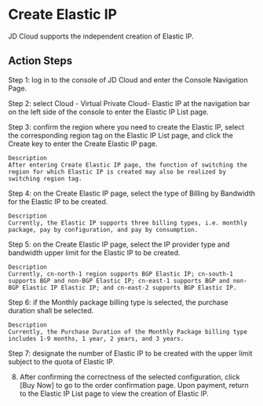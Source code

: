 # Create Elastic IP

JD Cloud supports the independent creation of Elastic IP.

## Action Steps
Step 1: log in to the console of JD Cloud and enter the Console Navigation Page.

Step 2: select Cloud - Virtual Private Cloud- Elastic IP at the navigation bar on the left side of the console to enter the Elastic IP List page.

Step 3: confirm the region where you need to create the Elastic IP, select the corresponding region tag on the Elastic IP List page, and click the Create key to enter the Create Elastic IP page.

	Description
	After entering Create Elastic IP page, the function of switching the region for which Elastic IP is created may also be realized by switching region tag.

Step 4: on the Create Elastic IP page, select the type of Billing by Bandwidth for the Elastic IP to be created.

	Description
	Currently, the Elastic IP supports three billing types, i.e. monthly package, pay by configuration, and pay by consumption.

Step 5: on the Create Elastic IP page, select the IP provider type and bandwidth upper limit for the Elastic IP to be created.

	Description
	Currently, cn-north-1 region supports BGP Elastic IP; cn-south-1 supports BGP and non-BGP Elastic IP; cn-east-1 supports BGP and non-BGP Elastic IP Elastic IP; and cn-east-2 supports BGP Elastic IP.

Step 6: if the Monthly package billing type is selected, the purchase duration shall be selected.

	Description
	Currently, the Purchase Duration of the Monthly Package billing type includes 1-9 months, 1 year, 2 years, and 3 years.

Step 7: designate the number of Elastic IP to be created with the upper limit subject to the quota of Elastic IP.

8. After confirming the correctness of the selected configuration, click [Buy Now] to go to the order confirmation page. Upon payment, return to the Elastic IP List page to view the creation of Elastic IP.

